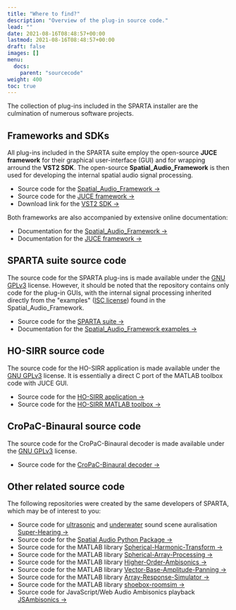 ```yaml
---
title: "Where to find?"
description: "Overview of the plug-in source code."
lead: ""
date: 2021-08-16T08:48:57+00:00
lastmod: 2021-08-16T08:48:57+00:00
draft: false
images: []
menu:
  docs:
    parent: "sourcecode"
weight: 400
toc: true
---
```


The collection of plug-ins included in the SPARTA installer are the culmination of numerous software projects.

## Frameworks and SDKs

All plug-ins included in the SPARTA suite employ the open-source **JUCE framework** for their graphical user-interface (GUI) and for wrapping arround the **VST2 SDK**. The open-source **Spatial_Audio_Framework** is then used for developing the internal spatial audio signal processing.

* Source code for the [Spatial_Audio_Framework →](https://github.com/leomccormack/Spatial_Audio_Framework)
* Source code for the [JUCE framework →](https://github.com/juce-framework/JUCE)
* Download link for the [VST2 SDK →](https://web.archive.org/web/20181016150224/https://download.steinberg.net/sdk_downloads/vstsdk3610_11_06_2018_build_37.zip)

Both frameworks are also accompanied by extensive online documentation:
* Documentation for the [Spatial_Audio_Framework →](https://leomccormack.github.io/Spatial_Audio_Framework)
* Documentation for the [JUCE framework →](https://docs.juce.com/master/modules.html)
 
## SPARTA suite source code

The source code for the SPARTA plug-ins is made available under the [GNU GPLv3](https://choosealicense.com/licenses/gpl-3.0/) license. However, it should be noted that the repository contains only code for the plug-in GUIs, with the internal signal processing inherited directly from the "examples" ([ISC license](https://choosealicense.com/licenses/isc/)) found in the Spatial_Audio_Framework.

* Source code for the [SPARTA suite →](https://github.com/leomccormack/SPARTA)
* Documentation for the [Spatial_Audio_Framework examples →](https://leomccormack.github.io/Spatial_Audio_Framework/examples.html)

## HO-SIRR source code

The source code for the HO-SIRR application is made available under the [GNU GPLv3](https://choosealicense.com/licenses/gpl-3.0/) license. It is essentially a direct C port of the MATLAB toolbox code with JUCE GUI.

* Source code for the [HO-SIRR application →](https://github.com/leomccormack/HO-SIRR-GUI)
* Source code for the [HO-SIRR MATLAB toolbox →](https://github.com/leomccormack/HO-SIRR)

## CroPaC-Binaural source code

The source code for the CroPaC-Binaural decoder is made available under the [GNU GPLv3](https://choosealicense.com/licenses/gpl-3.0/) license.

* Source code for the [CroPaC-Binaural decoder →](https://github.com/leomccormack/CroPaC-Binaural)

## Other related source code

The following repositories were created by the same developers of SPARTA, which may be of interest to you:

* Source code for [ultrasonic](../../help/related-publications/#pulkki2021superhuman) and [underwater](../../help/related-publications/#delikaris2018real) sound scene auralisation [Super-Hearing →](https://github.com/leomccormack/Super-Hearing)
* Source code for the [Spatial Audio Python Package →](https://github.com/chris-hld/spaudiopy)
* Source code for the MATLAB library [Spherical-Harmonic-Transform →](https://github.com/polarch/Spherical-Harmonic-Transform)
* Source code for the MATLAB library [Spherical-Array-Processing →](https://github.com/polarch/Spherical-Array-Processing)
* Source code for the MATLAB library [Higher-Order-Ambisonics →](https://github.com/polarch/Higher-Order-Ambisonics)
* Source code for the MATLAB library [Vector-Base-Amplitude-Panning →](https://github.com/polarch/Vector-Base-Amplitude-Panning)
* Source code for the MATLAB library [Array-Response-Simulator →](https://github.com/polarch/Array-Response-Simulator)
* Source code for the MATLAB library [shoebox-roomsim →](https://github.com/polarch/shoebox-roomsim)
* Source code for JavaScript/Web Audio Ambisonics playback [JSAmbisonics →](https://github.com/polarch/JSAmbisonics)